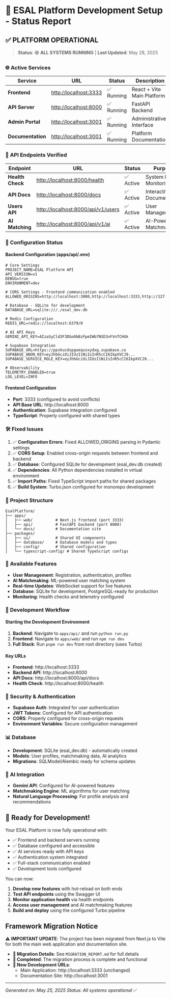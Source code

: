 # 🚀 ESAL Platform Development Setup - Status Report

## ✅ PLATFORM OPERATIONAL

> **Status**: 🟢 **ALL SYSTEMS RUNNING** | **Last Updated**: May 28, 2025

### 🌐 **Active Services**

| Service | URL | Status | Description |
|---------|-----|--------|-------------|
| **Frontend** | <http://localhost:3333> | ✅ Running | React + Vite Main Platform |
| **API Server** | <http://localhost:8000> | ✅ Running | FastAPI Backend |
| **Admin Portal** | <http://localhost:3001> | ✅ Running | Administrative Interface |
| **Documentation** | <http://localhost:3001> | ✅ Running | Platform Documentation |

### 🔗 **API Endpoints Verified**

| Endpoint | URL | Status | Purpose |
|----------|-----|--------|---------|
| **Health Check** | <http://localhost:8000/health> | ✅ Active | System Health Monitoring |
| **API Docs** | <http://localhost:8000/docs> | ✅ Active | Interactive API Documentation |
| **Users API** | <http://localhost:8000/api/v1/users> | ✅ Active | User Management |
| **AI Matching** | <http://localhost:8000/api/v1/ai> | ✅ Active | AI-Powered Matchmaking |

### 🔧 **Configuration Status**

#### Backend Configuration (apps/api/.env)
```properties
# Core Settings
PROJECT_NAME=ESAL Platform API
API_VERSION=v1
DEBUG=true
ENVIRONMENT=dev

# CORS Settings - Frontend communication enabled
ALLOWED_ORIGINS=http://localhost:3000,http://localhost:3333,http://127.0.0.1:3000,http://127.0.0.1:3333,http://localhost:8000

# Database - SQLite for development
DATABASE_URL=sqlite:///./esal_dev.db

# Redis Configuration
REDIS_URL=redis://localhost:6379/0

# AI API Keys
GEMINI_API_KEY=AIzaSyCld3F3DGo0bBzFpmIWb7NSD3nFVnTCHUk

# Supabase Integration
SUPABASE_URL=https://ppvkucdspgoeqsxxydxg.supabase.co
SUPABASE_ANON_KEY=eyJhbGciOiJIUzI1NiIsInR5cCI6IkpXVCJ9...
SUPABASE_SERVICE_ROLE_KEY=eyJhbGciOiJIUzI1NiIsInR5cCI6IkpXVCJ9...

# Observability
TELEMETRY_ENABLED=true
LOG_LEVEL=INFO
```

#### Frontend Configuration
- **Port**: 3333 (configured to avoid conflicts)
- **API Base URL**: http://localhost:8000
- **Authentication**: Supabase integration configured
- **TypeScript**: Properly configured with shared types

### 🛠 **Fixed Issues**
1. ✅ **Configuration Errors**: Fixed ALLOWED_ORIGINS parsing in Pydantic settings
2. ✅ **CORS Setup**: Enabled cross-origin requests between frontend and backend
3. ✅ **Database**: Configured SQLite for development (esal_dev.db created)
4. ✅ **Dependencies**: All Python dependencies installed in virtual environment
5. ✅ **Import Paths**: Fixed TypeScript import paths for shared packages
6. ✅ **Build System**: Turbo.json configured for monorepo development

### 📁 **Project Structure**
```
EsalPlatform/
├── apps/
│   ├── web/          # Next.js frontend (port 3333)
│   ├── api/          # FastAPI backend (port 8000)
│   └── docs/         # Documentation site
├── packages/
│   ├── ui/           # Shared UI components
│   ├── database/     # Database models and types
│   ├── config/       # Shared configuration
│   └── typescript-config/ # Shared TypeScript configs
```

### 🎯 **Available Features**
- **User Management**: Registration, authentication, profiles
- **AI Matchmaking**: ML-powered user matching system
- **Real-time Updates**: WebSocket support for live features
- **Database**: SQLite for development, PostgreSQL-ready for production
- **Monitoring**: Health checks and telemetry configured

### 🚀 **Development Workflow**

#### Starting the Development Environment
1. **Backend**: Navigate to `apps/api/` and run `python run.py`
2. **Frontend**: Navigate to `apps/web/` and run `npm run dev`
3. **Full Stack**: Run `pnpm run dev` from root directory (uses Turbo)

#### Key URLs
- **Frontend**: http://localhost:3333
- **Backend API**: http://localhost:8000
- **API Docs**: http://localhost:8000/api/docs
- **Health Check**: http://localhost:8000/health

### 🔐 **Security & Authentication**
- **Supabase Auth**: Integrated for user authentication
- **JWT Tokens**: Configured for API authentication
- **CORS**: Properly configured for cross-origin requests
- **Environment Variables**: Secure configuration management

### 📊 **Database**
- **Development**: SQLite (esal_dev.db) - automatically created
- **Models**: User profiles, matchmaking data, AI analytics
- **Migrations**: SQLModel/Alembic ready for schema updates

### 🤖 **AI Integration**
- **Gemini API**: Configured for AI-powered features
- **Matchmaking Engine**: ML algorithms for user matching
- **Natural Language Processing**: For profile analysis and recommendations

## 🎉 **Ready for Development!**

Your ESAL Platform is now fully operational with:
- ✅ Frontend and backend servers running
- ✅ Database configured and accessible
- ✅ AI services ready with API keys
- ✅ Authentication system integrated
- ✅ Full-stack communication enabled
- ✅ Development tools configured

You can now:
1. **Develop new features** with hot-reload on both ends
2. **Test API endpoints** using the Swagger UI
3. **Monitor application health** via health endpoints
4. **Access user management** and AI matchmaking features
5. **Build and deploy** using the configured Turbo pipeline

## Framework Migration Notice

⚠️ **IMPORTANT UPDATE**: The project has been migrated from Next.js to Vite for both the main web application and documentation site.

- **📝 Migration Details**: See `MIGRATION_REPORT.md` for full details
- **🔄 Completed**: The migration process is complete and functional
- **🚀 New Development URLs**:
  - Main Application: http://localhost:3333 (unchanged)
  - Documentation Site: http://localhost:3001

---
*Generated on: May 25, 2025*
*Status: All systems operational* ✅
